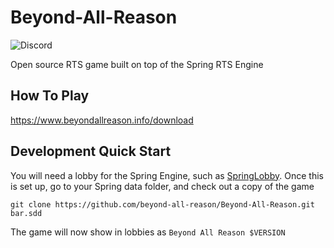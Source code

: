 # Beyond-All-Reason

![Discord](https://img.shields.io/discord/225695362004811776)

Open source RTS game built on top of the Spring RTS Engine

## How To Play

https://www.beyondallreason.info/download

## Development Quick Start

You will need a lobby for the Spring Engine, such as [SpringLobby](https://springlobby.springrts.com). Once this is set up, go to your Spring data folder, and check out a copy of the game

```shell
git clone https://github.com/beyond-all-reason/Beyond-All-Reason.git bar.sdd
```

The game will now show in lobbies as `Beyond All Reason $VERSION`
